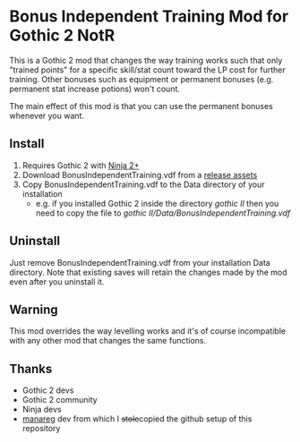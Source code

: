 # Bonus Independent Training Mod for Gothic 2 NotR

This is a Gothic 2 mod that changes the way training works such that only "trained points" for a specific skill/stat count toward the LP cost for further training. Other bonuses such as equipment or permanent bonuses (e.g. permanent stat increase potions) won't count.

The main effect of this mod is that you can use the permanent bonuses whenever you want.

## Install

1. Requires Gothic 2 with [Ninja 2+](https://github.com/szapp/Ninja)
2. Download BonusIndependentTraining.vdf from a [release assets](https://github.com/elsky42/ninja-bonus_independent_training/releases)
3. Copy BonusIndependentTraining.vdf to the Data directory of your installation
    - e.g. if you installed Gothic 2 inside the directory _gothic II_ then you need to copy the file to _gothic II/Data/BonusIndependentTraining.vdf_

## Uninstall

Just remove BonusIndependentTraining.vdf from your installation Data directory. Note that existing saves will retain the changes made by the mod even after you uninstall it.

## Warning

This mod overrides the way levelling works and it's of course incompatible with any other mod that changes the same functions.

## Thanks

- Gothic 2 devs
- Gothic 2 community
- Ninja devs
- [manareg](https://github.com/kirides/ninja-manareg) dev from which I ~~stole~~copied the github setup of this repository